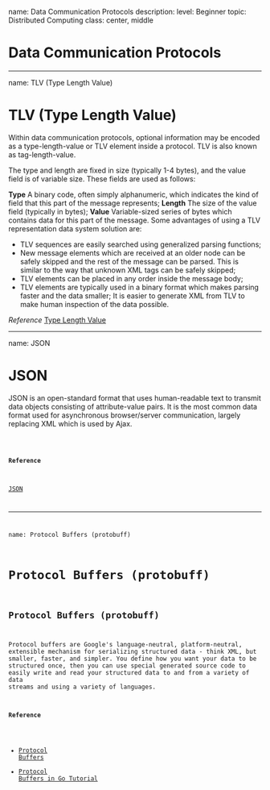 name: Data Communication Protocols
description:
level: Beginner
topic: Distributed Computing
class: center, middle
# Data Communication Protocols

---
name: TLV (Type Length Value)
# TLV (Type Length Value)

Within data communication protocols, optional information may be encoded as a type-length-value or TLV element inside a protocol. TLV is also known as tag-length-value.

The type and length are fixed in size (typically 1-4 bytes), and the value field is of variable size. These fields are used as follows:

**Type**
    A binary code, often simply alphanumeric, which indicates the kind of field that this part of the message represents;
**Length**
    The size of the value field (typically in bytes);
**Value**
    Variable-sized series of bytes which contains data for this part of the message.
Some advantages of using a TLV representation data system solution are:

- TLV sequences are easily searched using generalized parsing functions;
- New message elements which are received at an older node can be safely skipped and the rest of the message can be parsed. This is similar to the way that unknown XML tags can be safely skipped;
- TLV elements can be placed in any order inside the message body;
- TLV elements are typically used in a binary format which makes parsing faster and the data smaller;
It is easier to generate XML from TLV to make human inspection of the data possible.

*Reference*
[Type Length Value](https://en.wikipedia.org/wiki/Type-length-value)

---
name: JSON
# JSON

JSON is an open-standard format that uses human-readable text to transmit data objects consisting of attribute-value pairs. It is the most common data format used for asynchronous browser/server communication, largely replacing XML which is used by Ajax.

<code src="distributed-systems/protocols/protocol.json" />

#### Reference
[JSON](https://en.wikipedia.org/wiki/JSON)

---
name: Protocol Buffers (protobuff)
# Protocol Buffers (protobuff)
## Protocol Buffers (protobuff)

Protocol buffers are Google's language-neutral, platform-neutral, extensible mechanism for serializing structured data - think XML, but smaller, faster, and simpler. You define how you want your data to be structured once, then you can use special generated source code to easily write and read your structured data to and from a variety of data streams and using a variety of languages.

#### Reference
- [Protocol Buffers](https://developers.google.com/protocol-buffers/)
- [Protocol Buffers in Go Tutorial](https://developers.google.com/protocol-buffers/docs/gotutorial)

